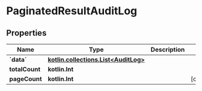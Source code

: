 
# PaginatedResultAuditLog

## Properties
Name | Type | Description | Notes
------------ | ------------- | ------------- | -------------
**&#x60;data&#x60;** | [**kotlin.collections.List&lt;AuditLog&gt;**](AuditLog.md) |  | 
**totalCount** | **kotlin.Int** |  | 
**pageCount** | **kotlin.Int** |  |  [optional]



